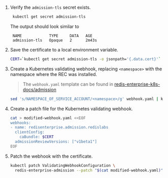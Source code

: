 1. Verify the `admission-tls` secret exists.

    ```sh
     kubectl get secret admission-tls
    ```
  
    The output should look similar to
  
    ```
     NAME            TYPE     DATA   AGE
     admission-tls   Opaque   2      2m43s
    ```

2. Save the certificate to a local environment variable.

    ```sh
    CERT=`kubectl get secret admission-tls -o jsonpath='{.data.cert}'`
    ```

3. Create a Kubernetes validating webhook, replacing `<namespace>` with the namespace where the REC was installed.
   
    > The `webhook.yaml` template can be found in [redis-enterprise-k8s-docs/admission](https://github.com/RedisLabs/redis-enterprise-k8s-docs/tree/master/admission)

    ```sh
    sed 's/NAMESPACE_OF_SERVICE_ACCOUNT/<namespace>/g' webhook.yaml | kubectl create -f -
    ```

4. Create a patch file for the Kubernetes validating webhook.

    ```sh
    cat > modified-webhook.yaml <<EOF
    webhooks:
    - name: redisenterprise.admission.redislabs
      clientConfig:
        caBundle: $CERT
      admissionReviewVersions: ["v1beta1"]
    EOF
    ```

5. Patch the webhook with the certificate.

    ```sh
    kubectl patch ValidatingWebhookConfiguration \
      redis-enterprise-admission --patch "$(cat modified-webhook.yaml)"
    ```

